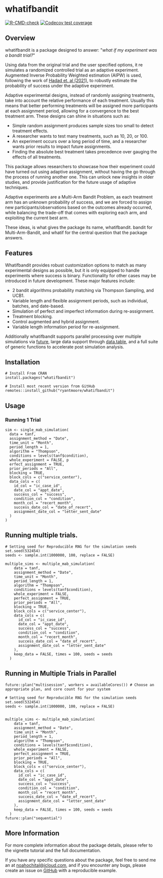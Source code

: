 # whatifbandit
<!-- badges: start -->
[![R-CMD-check](https://github.com/ryantmoore/whatifbandit/actions/workflows/R-CMD-check.yaml/badge.svg)](https://github.com/ryantmoore/whatifbandit/actions/workflows/R-CMD-check.yaml)
[![Codecov test coverage](https://codecov.io/gh/ryantmoore/whatifbandit/graph/badge.svg)](https://app.codecov.io/gh/ryantmoore/whatifbandit)
<!-- badges: end -->


## Overview
whatifbandit is a package designed to answer: "*what if my experiment was a bandit trial?*"

Using data from the original trial and the user specified options, it re simulates
a randomized controlled trial as an adaptive experiment. Augmented Inverse Probability Weighted estimation (AIPW) is used,
following the work of [Hadad et. al (2021)](https://pubmed.ncbi.nlm.nih.gov/33876748/), to robustly estimate the probability of success under
the adaptive experiment.

Adaptive experimental designs, instead of randomly assigning treatments, take into account the relative performance
of each treatment. Usually this means that better performing treatments will be assigned more participants at each assignment
period, allowing for a convergence to the best treatment arm. These designs can shine in situations such as:

-   Simple random assignment produces sample sizes too small to detect treatment effects.
-   A researcher wants to test many treatments, such as 10, 20, or 100.
-   An experiment occurs over a long period of time, and a researcher wants prior results to impact future assignments.
-   Finding the absolute best treatment takes precedence over gauging the effects of all treatments.

This package allows researchers to showcase how their experiment could have turned out using 
adaptive assignment, without having the go through the process of running another one. 
This can unlock new insights in older studies, and provide justification for the future usage of adaptive 
techniques.

Adaptive experiments are a Multi-Arm Bandit Problem, as each treatment arm has an unknown probability of success, and we are forced
to assign new participants/observations based on the outcomes already occurred, while balancing the trade-off that comes with exploring
each arm, and exploiting the current best arm. 

These ideas, is what gives the package its name, whatifbandit. bandit for Multi-Arm-Bandit, and whatif for the central question 
that the package answers.

## Features
Whatifbandit provides robust customization options to match as many experimental designs as possible, but it is only 
equipped to handle experiments where success is binary. Functionality for other cases may be introduced in future development.
These major features include:

-   2 bandit algorithms probability matching via Thompson Sampling, and UCB1.
-   Variable length and flexible assignment periods, such as individual, batches, and date-based.
-   Simulation of perfect and imperfect information during re-assignment.
-   Treatment blocking.
-   Control augmented and hybrid assignment.
-   Variable length information period for re-assignment.

Additionally whatifbandit supports parallel processing over multiple simulations
via [future](https://future.futureverse.org/), large data support through [data.table](https://rdatatable.gitlab.io/data.table/),
and a full suite of generic functions to accelerate post simulation analysis.

## Installation
```
# Install From CRAN
install.packages("whatifbandit")

# Install most recent version from GitHub
remotes::install_github("ryantmoore/whatifbandit")
```
## Usage 
### Running 1 Trial
```
sim <- single_mab_simulation(
  data = tanf,
  assignment_method = "Date",
  time_unit = "Month",
  period_length = 1,
  algorithm = "Thompson",
  conditions = levels(tanf$condition),
  whole_experiment = FALSE, p
  erfect_assignment = TRUE,
  prior_periods = "All",
  blocking = TRUE, 
  block_cols = c("service_center"),
  data_cols = c(
    id_col = "ic_case_id",
    date_col = "appt_date",
    success_col = "success",
    condition_col = "condition",
    month_col = "recert_month",
    success_date_col = "date_of_recert",
    assignment_date_col = "letter_sent_date"
  )
)
```
## Running multiple trials.
```
# Setting seed for Reproducible RNG for the simulation seeds
set.seed(532454)
seeds <- sample.int(1000000, 100, replace = FALSE) 

multiple_sims <- multiple_mab_simulation(
    data = tanf,
    assignment_method = "Date",
    time_unit = "Month",
    period_length = 1,
    algorithm = "Thompson",
    conditions = levels(tanf$condition),
    whole_experiment = FALSE, 
    perfect_assignment = TRUE,
    prior_periods = "All",
    blocking = TRUE, 
    block_cols = c("service_center"),
    data_cols = c(
      id_col = "ic_case_id",
      date_col = "appt_date",
      success_col = "success",
      condition_col = "condition",
      month_col = "recert_month",
      success_date_col = "date_of_recert",
      assignment_date_col = "letter_sent_date"
    ),
    keep_data = FALSE, times = 100, seeds = seeds
  )
```
## Running in Multiple Trials in Parallel
```
future::plan("multisession", workers = availableCores()) # Choose an appropriate plan, and core count for your system

# Setting seed for Reproducible RNG for the simulation seeds
set.seed(532454)
seeds <- sample.int(1000000, 100, replace = FALSE) 


multiple_sims <- multiple_mab_simulation(
    data = tanf,
    assignment_method = "Date",
    time_unit = "Month",
    period_length = 1,
    algorithm = "Thompson",
    conditions = levels(tanf$condition),
    whole_experiment = FALSE, 
    perfect_assignment = TRUE,
    prior_periods = "All",
    blocking = TRUE, 
    block_cols = c("service_center"),
    data_cols = c(
      id_col = "ic_case_id",
      date_col = "appt_date",
      success_col = "success",
      condition_col = "condition",
      month_col = "recert_month",
      success_date_col = "date_of_recert",
      assignment_date_col = "letter_sent_date"
    ),
    keep_data = FALSE, times = 100, seeds = seeds
  )
future::plan("sequential")
```
## More Information
For more complete information about the package details, please refer to the vignette tutorial and the full documentation.

If you have any specific questions about the package, feel free to send me an at <noahochital@icloud.com>, and if you encounter
any bugs, please create an issue on [GitHub](https://github.com/ryantmoore/whatifbandit/issues) with a reproducible example.


